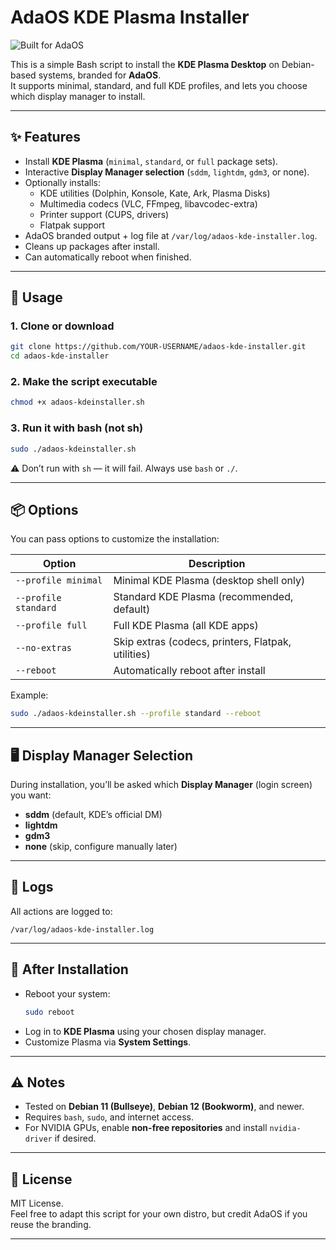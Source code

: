 # AdaOS KDE Plasma Installer

![Built for AdaOS](https://img.shields.io/badge/Built%20for-AdaOS-blue?style=for-the-badge)

This is a simple Bash script to install the **KDE Plasma Desktop** on Debian-based systems, branded for **AdaOS**.  
It supports minimal, standard, and full KDE profiles, and lets you choose which display manager to install.

---

## ✨ Features

- Install **KDE Plasma** (`minimal`, `standard`, or `full` package sets).  
- Interactive **Display Manager selection** (`sddm`, `lightdm`, `gdm3`, or none).  
- Optionally installs:
  - KDE utilities (Dolphin, Konsole, Kate, Ark, Plasma Disks)  
  - Multimedia codecs (VLC, FFmpeg, libavcodec-extra)  
  - Printer support (CUPS, drivers)  
  - Flatpak support  
- AdaOS branded output + log file at `/var/log/adaos-kde-installer.log`.  
- Cleans up packages after install.  
- Can automatically reboot when finished.  

---

## 🔧 Usage

### 1. Clone or download
```bash
git clone https://github.com/YOUR-USERNAME/adaos-kde-installer.git
cd adaos-kde-installer
```

### 2. Make the script executable
```bash
chmod +x adaos-kdeinstaller.sh
```

### 3. Run it with **bash** (not sh)
```bash
sudo ./adaos-kdeinstaller.sh
```

⚠️ Don’t run with `sh` — it will fail. Always use `bash` or `./`.

---

## 📦 Options

You can pass options to customize the installation:

| Option           | Description |
|------------------|-------------|
| `--profile minimal`  | Minimal KDE Plasma (desktop shell only) |
| `--profile standard` | Standard KDE Plasma (recommended, default) |
| `--profile full`     | Full KDE Plasma (all KDE apps) |
| `--no-extras`        | Skip extras (codecs, printers, Flatpak, utilities) |
| `--reboot`           | Automatically reboot after install |

Example:

```bash
sudo ./adaos-kdeinstaller.sh --profile standard --reboot
```

---

## 🖥️ Display Manager Selection

During installation, you’ll be asked which **Display Manager** (login screen) you want:

- **sddm** (default, KDE’s official DM)  
- **lightdm**  
- **gdm3**  
- **none** (skip, configure manually later)  

---

## 📄 Logs

All actions are logged to:

```
/var/log/adaos-kde-installer.log
```

---

## 🚀 After Installation

- Reboot your system:  
  ```bash
  sudo reboot
  ```
- Log in to **KDE Plasma** using your chosen display manager.  
- Customize Plasma via **System Settings**.  

---

## ⚠️ Notes

- Tested on **Debian 11 (Bullseye)**, **Debian 12 (Bookworm)**, and newer.  
- Requires `bash`, `sudo`, and internet access.  
- For NVIDIA GPUs, enable **non-free repositories** and install `nvidia-driver` if desired.  

---

## 📜 License

MIT License.  
Feel free to adapt this script for your own distro, but credit AdaOS if you reuse the branding.

---

